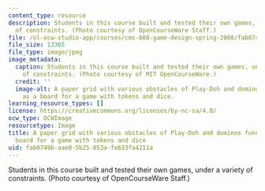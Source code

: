 ```yaml
---
content_type: resource
description: Students in this course built and tested their own games, under a variety
  of constraints. (Photo courtesy of OpenCourseWare Staff.)
file: /ol-ocw-studio-app/courses/cms-608-game-design-spring-2008/fab0749baae05b25053afe633fa4211a_cms-608s08-th.jpg
file_size: 13365
file_type: image/jpeg
image_metadata:
  caption: Students in this course built and tested their own games, under a variety
    of constraints. (Photo courtesy of MIT OpenCourseWare.)
  credit: ''
  image-alt: A paper grid with various obstacles of Play-Doh and dominos functions
    as a board for a game with tokens and dice.
learning_resource_types: []
license: https://creativecommons.org/licenses/by-nc-sa/4.0/
ocw_type: OCWImage
resourcetype: Image
title: A paper grid with various obstacles of Play-Doh and dominos functions as a
  board for a game with tokens and dice
uid: fab0749b-aae0-5b25-053a-fe633fa4211a
---
```

Students in this course built and tested their own games, under a variety of constraints. (Photo courtesy of OpenCourseWare Staff.)